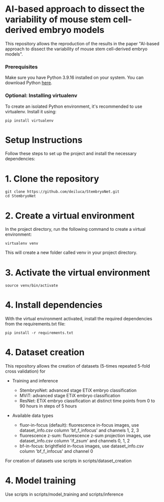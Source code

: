 # AI-based approach to dissect the variability of mouse stem cell-derived embryo models

This repository allows the reproduction of the results in the paper "AI-based approach to dissect the variability of mouse stem cell-derived embryo models".


### Prerequisites
Make sure you have Python 3.9.16 installed on your system. You can download Python [here](https://www.python.org/downloads/).

### Optional: Installing virtualenv
To create an isolated Python environment, it's recommended to use virtualenv. Install it using:
```
pip install virtualenv
```
# Setup Instructions

Follow these steps to set up the project and install the necessary dependencies:
# 1. Clone the repository

```
git clone https://github.com/deiluca/StembryoNet.git
cd StembryoNet
```

# 2. Create a virtual environment
In the project directory, run the following command to create a virtual environment:
```
virtualenv venv
```
This will create a new folder called venv in your project directory.

# 3. Activate the virtual environment
```
source venv/bin/activate
```


# 4. Install dependencies
With the virtual environment activated, install the required dependencies from the requirements.txt file:

```
pip install -r requirements.txt
```
# 4. Dataset creation
This repository allows the creation of datasets (5-times repeated 5-fold cross validation) for
- Training and inference
    - StembryoNet: advanced stage ETiX embryo classification
    - MViT: advanced stage ETiX embryo classification
    - ResNet: ETiX embryo classification at distinct time points from 0 to 90 hours in steps of 5 hours

- Available data types
    - fluor-in-focus (default): fluorescence in-focus images, use dataset_info.csv column 'bf_f_infocus' and channels 1, 2, 3
    - fluorescence z-sum: fluorescence z-sum projection images, use dataset_info.csv column 'if_zsum' and channels 0, 1, 2
    - bf-in-focus: brightfield in-focus images, use dataset_info.csv column 'bf_f_infocus' and channel 0

For creation of datasets use scripts in scripts/dataset_creation

# 4. Model training
Use scripts in scripts/model_training and scripts/inference





